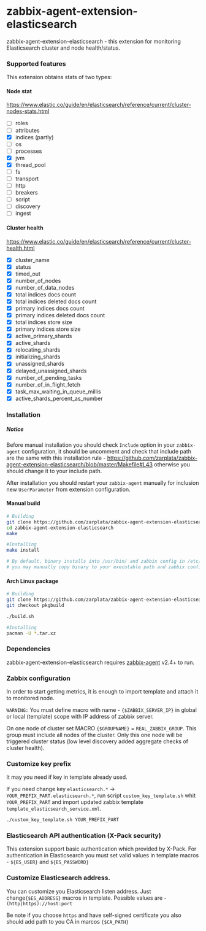 # zabbix-agent-extension-elasticsearch

zabbix-agent-extension-elasticsearch - this extension for monitoring Elasticsearch cluster and node health/status.

### Supported features

This extension obtains stats of two types:

#### Node stat
https://www.elastic.co/guide/en/elasticsearch/reference/current/cluster-nodes-stats.html

- [ ] roles
- [ ] attributes
- [x] indices (partly)
- [ ] os
- [ ] processes
- [x] jvm
- [x] thread_pool
- [ ] fs
- [ ] transport
- [ ] http
- [ ] breakers
- [ ] script
- [ ] discovery
- [ ] ingest

#### Cluster health
https://www.elastic.co/guide/en/elasticsearch/reference/current/cluster-health.html
- [x] cluster_name
- [x] status
- [x] timed_out
- [x] number_of_nodes
- [x] number_of_data_nodes
- [x] total indices docs count
- [x] total indices deleted docs count
- [x] primary indices docs count
- [x] primary indices deleted docs count
- [x] total indices store size
- [x] primary indices store size
- [x] active_primary_shards
- [x] active_shards
- [x] relocating_shards
- [x] initializing_shards
- [x] unassigned_shards
- [x] delayed_unassigned_shards
- [x] number_of_pending_tasks
- [x] number_of_in_flight_fetch
- [x] task_max_waiting_in_queue_millis
- [x] active_shards_percent_as_number

### Installation

##### Notice

Before manual installation you should check `Include` option in your `zabbix-agent` configuration, it should be uncomment and check that include path are the same with this installation rule - https://github.com/zarplata/zabbix-agent-extension-elasticsearch/blob/master/Makefile#L43 otherwise you should change it to your include path.

After installation you should restart your `zabbix-agent` manually for inclusion new `UserParameter` from extension configuration.

#### Manual build

```sh
# Building
git clone https://github.com/zarplata/zabbix-agent-extension-elasticsearch.git
cd zabbix-agent-extension-elasticsearch
make

#Installing
make install

# By default, binary installs into /usr/bin/ and zabbix config in /etc/zabbix/zabbix_agentd.conf.d/ but,
# you may manually copy binary to your executable path and zabbix config to specific include directory
```


#### Arch Linux package
```sh
# Building
git clone https://github.com/zarplata/zabbix-agent-extension-elasticsearch.git
git checkout pkgbuild

./build.sh

#Installing
pacman -U *.tar.xz
```

### Dependencies

zabbix-agent-extension-elasticsearch requires [zabbix-agent](http://www.zabbix.com/download) v2.4+ to run.

### Zabbix configuration
In order to start getting metrics, it is enough to import template and attach it to monitored node.

`WARNING:` You must define macro with name - `{$ZABBIX_SERVER_IP}` in global or local (template) scope with IP address of  zabbix server.

On one node of cluster set MACRO `{$GROUPNAME}` = `REAL_ZABBIX_GROUP`. This group must include all nodes of the cluster.
Only this one node will be triggered cluster status (low level discovery added aggregate checks of cluster health).

### Customize key prefix
It may you need if key in template already used.

If you need change key `elasticsearch.*` -> `YOUR_PREFIX_PART.elasticsearch.*`, run script `custom_key_template.sh` whit `YOUR_PREFIX_PART` and import updated zabbix template `template_elasticsearch_service.xml`.

```sh
./custom_key_template.sh YOUR_PREFIX_PART
```

### Elasticsearch API authentication (X-Pack security)

This extension support basic authentication which provided by X-Pack. For authentication in Elasticsearch you must set valid values in template macros - `${ES_USER}` and `${ES_PASSWORD}`

### Customize Elasticsearch address.

You can customize you Elasticsearch listen address.
Just change`{$ES_ADDRESS}` macros in template.
Possible values are - `(http|https)://host:port`

Be note if you choose `https` and have self-signed certificate you also should add path to you CA in marcos `{$CA_PATH}`
